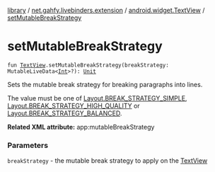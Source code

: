 [library](../../index.md) / [net.gahfy.livebinders.extension](../index.md) / [android.widget.TextView](index.md) / [setMutableBreakStrategy](./set-mutable-break-strategy.md)

# setMutableBreakStrategy

`fun `[`TextView`](https://developer.android.com/reference/android/widget/TextView.html)`.setMutableBreakStrategy(breakStrategy: MutableLiveData<`[`Int`](https://kotlinlang.org/api/latest/jvm/stdlib/kotlin/-int/index.html)`>?): `[`Unit`](https://kotlinlang.org/api/latest/jvm/stdlib/kotlin/-unit/index.html)

Sets the mutable break strategy for breaking paragraphs into lines.

The value must be one of [Layout.BREAK_STRATEGY_SIMPLE](https://developer.android.com/reference/android/text/Layout.html#BREAK_STRATEGY_SIMPLE), [Layout.BREAK_STRATEGY_HIGH_QUALITY](https://developer.android.com/reference/android/text/Layout.html#BREAK_STRATEGY_HIGH_QUALITY) or
[Layout.BREAK_STRATEGY_BALANCED](https://developer.android.com/reference/android/text/Layout.html#BREAK_STRATEGY_BALANCED).

**Related XML attribute:** app:mutableBreakStrategy

### Parameters

`breakStrategy` - the mutable break strategy to apply on the [TextView](https://developer.android.com/reference/android/widget/TextView.html)